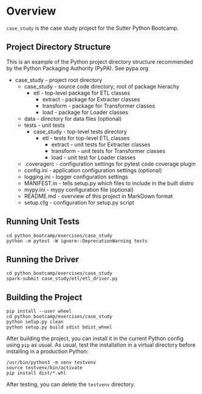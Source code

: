# Overview

``case_study`` is the case study project for the Sutter Python Bootcamp.

## Project Directory Structure

This is an example of the Python project directory structure recommended
by the Python Packaging Authority (PyPA). See pypa.org

* case_study - project root directory
  * case_study - source code directory; root of package hierachy
    * etl - top-level package for ETL classes
      * extract - package for Extracter classes
      * transform - package for Transformer classes
      * load - package for Loader classes
  * data - directory for data files (optional)
  * tests - unit tests
    * case_study - top-level tests directory
      * etl - tests for top-level ETL classes
        * extract - unit tests for Extracter classes
        * transform - unit tests for Transformer classes
        * load - unit test for Loader classes
  * .coveragerc - configuration settings for pytest code coverage plugin
  * config.ini - application configuration settings (optional)
  * logging.ini - logger configuration settings
  * MANIFEST.in - tells setup.py which files to include in the built distro
  * mypy.ini - mypy configuration file (optional)
  * README.md - overview of this project in MarkDown format
  * setup.cfg - configuration for setup.py script

## Running Unit Tests 

```
cd python_bootcamp/exercises/case_study
python -m pytest -W ignore::DeprecationWarning tests
```

## Running the Driver

```
cd python_bootcamp/exercises/case_study
spark-submit case_study/etl/etl_driver.py
```

## Building the Project

```
pip install --user wheel
cd python_bootcamp/exercises/case_study
python setup.py clean
python setup.py build sdist bdist_wheel 
```

After building the project, you can install it in the current 
Python config using ``pip`` as usual. As usual, test the 
installation in a virtual directory before installing in a 
production Python:

```
/usr/bin/python3 -m venv testvenv
source testvenv/bin/activate
pip install dist/*.whl
```

After testing, you can delete the ``testvenv`` directory.
